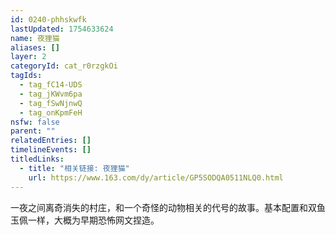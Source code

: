 ```yaml
---
id: 0240-phhskwfk
lastUpdated: 1754633624
name: 夜狸猫
aliases: []
layer: 2
categoryId: cat_r0rzgkOi
tagIds:
  - tag_fC14-UDS
  - tag_jKWvm6pa
  - tag_fSwNjnwQ
  - tag_onKpmFeH
nsfw: false
parent: ""
relatedEntries: []
timelineEvents: []
titledLinks:
  - title: "相关链接: 夜狸猫"
    url: https://www.163.com/dy/article/GP5SODQA0511NLQ0.html
---
```


一夜之间离奇消失的村庄，和一个奇怪的动物相关的代号的故事。基本配置和双鱼玉佩一样，大概为早期恐怖网文捏造。